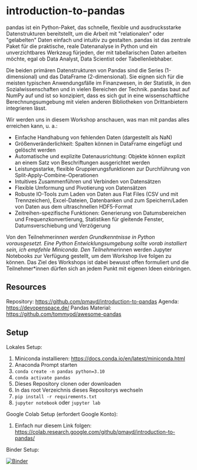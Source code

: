# introduction-to-pandas

pandas ist ein Python-Paket, das schnelle, flexible und ausdrucksstarke Datenstrukturen bereitstellt, um die Arbeit mit "relationalen" oder "gelabelten" Daten einfach und intuitiv zu gestalten. pandas ist das zentrale Paket für die praktische, reale Datenanalyse in Python und ein unverzichtbares Werkzeug fürjeden, der mit tabellarischen Daten arbeiten möchte, egal ob Data Analyst, Data Scientist oder Tabellenliebhaber.

Die beiden primären Datenstrukturen von Pandas sind die Series (1-dimensional) und das DataFrame (2-dimensional). Sie eignen sich für die meisten typischen Anwendungsfälle im Finanzwesen, in der Statistik, in den Sozialwissenschaften und in vielen Bereichen der Technik. pandas baut auf NumPy auf und ist so konzipiert, dass es sich gut in eine wissenschaftliche Berechnungsumgebung mit vielen anderen Bibliotheken von Drittanbietern integrieren lässt.

Wir werden uns in diesem Workshop anschauen, was man mit pandas alles erreichen kann, u. a.:

- Einfache Handhabung von fehlenden Daten (dargestellt als NaN)
- Größenveränderlichkeit: Spalten können in DataFrame eingefügt und gelöscht werden
- Automatische und explizite Datenausrichtung: Objekte können explizit an einem Satz von Beschriftungen ausgerichtet werden
- Leistungsstarke, flexible Gruppierungsfunktionen zur Durchführung von Split-Apply-Combine-Operationen
- Intuitives Zusammenführen und Verbinden von Datensätzen
- Flexible Umformung und Pivotierung von Datensätzen
- Robuste IO-Tools zum Laden von Daten aus Flat Files (CSV und mit Trennzeichen), Excel-Dateien, Datenbanken und zum Speichern/Laden von Daten aus dem ultraschnellen HDF5-Format
- Zeitreihen-spezifische Funktionen: Generierung von Datumsbereichen und Frequenzkonvertierung, Statistiken für gleitende Fenster, Datumsverschiebung und Verzögerung

Von den Teilnehmer*innen werden Grundkenntnisse in Python vorausgesetzt. Eine Python Entwicklungsumgebung sollte vorab installiert sein, ich empfehle Miniconda. Den Teilnehmer*innen werden Jupyter Notebooks zur Verfügung gestellt, um dem Workshop live folgen zu können. Das Ziel des Workshops ist dabei bewusst offen formuliert und die Teilnehmer*innen dürfen sich an jedem Punkt mit eigenen Ideen einbringen.

## Resources

Repository: <https://github.com/pmayd/introduction-to-pandas>
Agenda: <https://devopenspace.de/>
Pandas Material: <https://github.com/tommyod/awesome-pandas>

## Setup

Lokales Setup: 

1. Miniconda installieren: <https://docs.conda.io/en/latest/miniconda.html>
2. Anaconda Prompt starten
3. `conda create -n pandas python=3.10`
4. `conda activate pandas`
5. Dieses Repository clonen oder downloaden
6. In das root Verzeichnis dieses Repositorys wechseln
7. `pip install -r requirements.txt`
8. `jupyter notebook` oder `jupyter lab`

Google Colab Setup (erfordert Google Konto):

1. Einfach nur diesem Link folgen: <https://colab.research.google.com/github/pmayd/introduction-to-pandas/>

Binder Setup:

[![Binder](https://mybinder.org/badge_logo.svg)](https://mybinder.org/v2/gh/pmayd/introduction-to-pandas/HEAD)